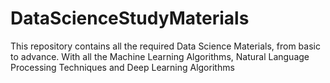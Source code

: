 # DataScienceStudyMaterials
This repository contains all the required Data Science Materials, from basic to advance. With all the Machine Learning Algorithms, Natural Language Processing Techniques and Deep Learning Algorithms
